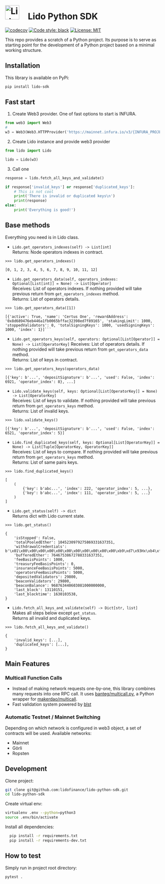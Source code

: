 # <img src="https://docs.lido.fi/img/logo.svg" alt="Lido" width="46"/> Lido Python SDK 

[![codecov](https://codecov.io/gh/lidofinance/lido-python-sdk/branch/master/graph/badge.svg)](https://codecov.io/gh/lidofinance/lido-python-sdk)
[![Code style: black](https://img.shields.io/badge/code%20style-black-000000.svg)](https://github.com/psf/black)
[![License: MIT](https://img.shields.io/badge/License-MIT-yellow.svg)](https://opensource.org/licenses/MIT)

This repo provides a scratch of a Python project. Its purpose is to serve as starting point for
the development of a Python project based on a minimal working structure.

## Installation
This library is available on PyPi:

```bash
pip install lido-sdk
```

## Fast start

1. Create Web3 provider. One of fast options to start is INFURA.
```python
from web3 import Web3
# 
w3 = Web3(Web3.HTTPProvider('https://mainnet.infura.io/v3/{INFURA_PROJECT_ID}'))
```

2. Create Lido instance and provide web3 provider
```python
from lido import Lido

lido = Lido(w3)
```

3. Call one 
```python
response = lido.fetch_all_keys_and_validate()

if response['invalid_keys'] or response['duplicated_keys']:
    # This is not cool
    print('There is invalid or duplicated keys\n')
    print(response)
else:
    print('Everything is good!')
```

## Base methods
Everything you need is in Lido class.

- `Lido.get_operators_indexes(self) -> List[int]`  
Returns: Node operators indexes in contract.
```
>>> lido.get_operators_indexes()

[0, 1, 2, 3, 4, 5, 6, 7, 8, 9, 10, 11, 12]
```

- `Lido.get_operators_data(self, operators_indexes: Optional[List[int]] = None) -> List[Operator]`  
Receives: List of operators indexes. If nothing provided will take previous return from `get_operators_indexes` method.  
Returns: List of operators details.  
```
>>> lido.get_operators_data([1])

[{'active': True, 'name': 'Certus One', 'rewardAddress': '0x8d689476eb446a1fb0065bffac32398ed7f89165', 'stakingLimit': 1000, 'stoppedValidators': 0, 'totalSigningKeys': 1000, 'usedSigningKeys': 1000, 'index': 1}]```
```

- `Lido.get_operators_keys(self, operators: Optional[List[Operator]] = None) -> List[OperatorKey]`
Receives: List of operators details. If nothing provided will take previous return from `get_operators_data` method.  
Returns: List of keys in contract.
```
>>> lido.get_operators_keys(operators_data)

[{'key': b'...', 'depositSignature': b'...', 'used': False, 'index': 6921, 'operator_index': 8}, ...]
```

- `Lido.validate_keys(self, keys: Optional[List[OperatorKey]] = None) -> List[OperatorKey]`  
Receives: List of keys to validate. If nothing provided will take previous return from `get_operators_keys` method.  
Returns: List of invalid keys.
```
>>> lido.validate_keys()

[{'key': b'...', 'depositSignature': b'...', 'used': False, 'index': 6521, 'operator_index': 5}]
```

- `Lido.find_duplicated_keys(self, keys: Optional[List[OperatorKey]] = None) -> List[Tuple[OperatorKey, OperatorKey]]`  
Receives: List of keys to compare. If nothing provided will take previous return from `get_operators_keys` method.  
Returns: List of same pairs keys.  
```
>>> lido.find_duplicated_keys()

[
    (
        {'key': b'abc...', 'index': 222, 'operator_index': 5, ...}, 
        {'key': b'abc...', 'index': 111, 'operator_index': 5, ...}
    )
]
```

- `Lido.get_status(self) -> dict`  
Returns dict with Lido current state.
```
>>> lido.get_status()

{
    'isStopped': False, 
    'totalPooledEther': 1045230979275869331637351, 
    'withdrawalCredentials': b'\x01\x00\x00\x00\x00\x00\x00\x00\x00\x00\x00\x00\xb9\xd7\x93Hx\xb4\xfb\x96\x10\xb3\xfe\x8a^D\x1e\x8f\xad~)?', 
    'bufferedEther': 76467538672788331637351, 
    'feeBasisPoints': 1000, 
    'treasuryFeeBasisPoints': 0, 
    'insuranceFeeBasisPoints': 5000, 
    'operatorsFeeBasisPoints': 5000, 
    'depositedValidators': 29800, 
    'beaconValidators': 29800, 
    'beaconBalance': 968763440603081000000000, 
    'last_block': 13110151, 
    'last_blocktime': 1630103538,
}
```

- `Lido.fetch_all_keys_and_validate(self) -> Dict[str, list]`  
Makes all steps below except `get_status`.  
Returns all invalid and duplicated keys.
```
>>> lido.fetch_all_keys_and_validate()

{
    'invalid_keys': [...],
    'duplicated_keys': [...],
}
```

## Main Features

### Multicall Function Calls

- Instead of making network requests one-by-one, this library combines many requests into one RPC call. It uses [banteg/multicall.py](https://github.com/banteg/multicall.py), a Python wrapper for [makerdao/multicall](https://github.com/makerdao/multicall).
- Fast validation system powered by [blst](https://github.com/supranational/blst)

### Automatic Testnet / Mainnet Switching

Depending on which network is configured in web3 object, a set of contracts will be used.
Available networks:
- Mainnet
- Görli
- Ropsten

## Development

Clone project:
```bash
git clone git@github.com:lidofinance/lido-python-sdk.git
cd lido-python-sdk
```
Create virtual env:
```bash
virtualenv .env --python=python3
source .env/bin/activate
```
Install all dependencies:
```bash
  pip install -r requirements.txt
  pip install -r requirements-dev.txt
```

## How to test
Simply run in project root directory:
```bash
pytest .
```
